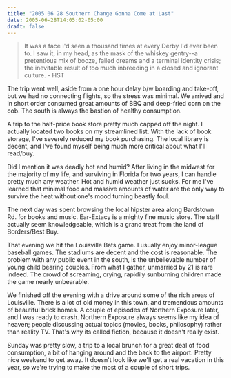 ```yaml
---
title: "2005 06 28 Southern Change Gonna Come at Last"
date: 2005-06-28T14:05:02-05:00
draft: false
---
```



> It was a face I'd seen a thousand times at every Derby I'd ever been to. I saw it, in my head, as the mask of the whiskey gentry--a pretentious mix of booze, failed dreams and a terminal identity crisis; the inevitable result of too much inbreeding in a closed and ignorant culture. - HST 

The trip went well, aside from a one hour delay b/w boarding and take-off, but we had no connecting flights, so the stress was minimal. We arrived and in short order consumed great amounts of BBQ and deep-fried corn on the cob. The south is always the bastion of healthy consumption.

A trip to the half-price book store pretty much capped off the night. I actually located two books on my streamlined list. With the lack of book storage, I've severely reduced my book purchasing. The local library is decent, and I've found myself being much more critical about what I'll read/buy.

Did I mention it was deadly hot and humid? After living in the midwest for the majority of my life, and surviving in Florida for two years, I can handle pretty much any weather. Hot and humid weather just sucks. For me I've learned that minimal food and massive amounts of water are the only way to survive the heat without one's mood turning beastly foul.

The next day was spent browsing the local hipster area along Bardstown Rd. for books and music. Ear-Extacy is a mighty fine music store. The staff actually seem knowledgeable, which is a grand treat from the land of Borders/Best Buy.

That evening we hit the Louisville Bats game. I usually enjoy minor-league baseball games. The stadiums are decent and the cost is reasonable. The problem with any public event in the south, is the unbelievable number of young child bearing couples. From what I gather, unmarried by 21 is rare indeed. The crowd of screaming, crying, rapidily sunburning children made the game nearly unbearable. 

We finished off the evening with a drive around some of the rich areas of Louisville. There is a lot of old money in this town, and tremendous amounts of beautiful brick homes. A couple of episodes of Northern Exposure later, and I was ready to crash. Northern Exposure always seems like my idea of heaven; people discussing actual topics (movies, books, philosophy) rather than reality TV. That's why its called fiction, because it doesn't really exist.

Sunday was pretty slow, a trip to a local brunch for a great deal of food consumption, a bit of hanging around and the back to the airport. Pretty nice weekend to get away. It doesn't look like we'll get a real vacation in this year, so we're trying to make the most of a couple of short trips.

